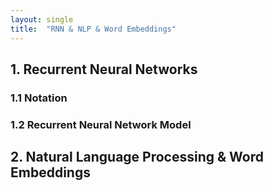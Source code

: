 ```yaml
---
layout: single
title:  "RNN & NLP & Word Embeddings"
---
```

## 1. Recurrent Neural Networks
### 1.1 Notation
### 1.2 Recurrent Neural Network Model
## 2. Natural Language Processing & Word Embeddings
